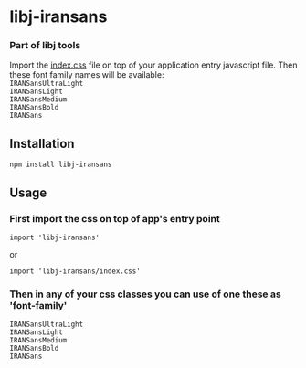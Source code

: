 # libj-iransans
### Part of libj tools

Import the [index.css](index.css) file on top of your application entry javascript file.
Then these font family names will be available:
<br>
`IRANSansUltraLight`
<br>
`IRANSansLight`
<br>
`IRANSansMedium`
<br>
`IRANSansBold`
<br>
`IRANSans`
<br>

## Installation
```
npm install libj-iransans
```
## Usage
### First import the css on top of app's entry point
```
import 'libj-iransans'
```
or
```
import 'libj-iransans/index.css'
```
### Then in any of your css classes you can use of one these as 'font-family'
`IRANSansUltraLight`
<br>
`IRANSansLight`
<br>
`IRANSansMedium`
<br>
`IRANSansBold`
<br>
`IRANSans`
<br>